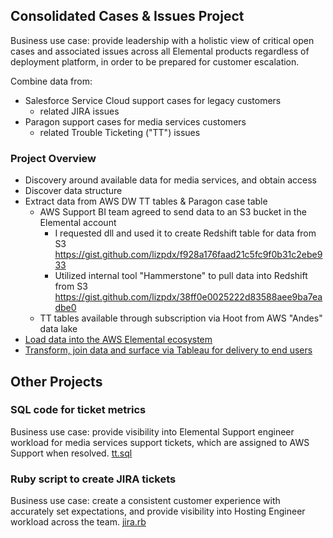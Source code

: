 
## Consolidated Cases & Issues Project ##

Business use case: provide leadership with a holistic view of critical open cases and associated issues across all Elemental products regardless of deployment platform, in order to be prepared for customer escalation.

Combine data from:

* Salesforce Service Cloud support cases for legacy customers
  * related JIRA issues 
* Paragon support cases for media services customers
  * related Trouble Ticketing ("TT") issues

### Project Overview ###

* Discovery around available data for media services, and obtain access
* Discover data structure
* Extract data from AWS DW TT tables & Paragon case table 
  * AWS Support BI team agreed to send data to an S3 bucket in the Elemental account
    * I requested dll and used it to create Redshift table for data from S3 https://gist.github.com/lizpdx/f928a176faad21c5fc9f0b31c2ebe933
    * Utilized internal tool "Hammerstone" to pull data into Redshift from S3 https://gist.github.com/lizpdx/38ff0e0025222d83588aee9ba7eadbe0
  * TT tables available through subscription via Hoot from AWS "Andes" data lake
* [Load data into the AWS Elemental ecosystem](https://github.com/lizpdx/cashapp/blob/main/flow.png)
* [Transform, join data and surface via Tableau for delivery to end users](https://github.com/lizpdx/examples/blob/main/prep.png)


## Other Projects ## 

### SQL code for ticket metrics ###
Business use case: provide visibility into Elemental Support engineer workload for media services support tickets, which are assigned to AWS Support when resolved.
[tt.sql](https://gist.github.com/lizpdx/96d374b3cea61377c3cc1a33caec3ce4)

### Ruby script to create JIRA tickets ###
Business use case: create a consistent customer experience with accurately set expectations, and provide visibility into Hosting Engineer workload across the team.
[jira.rb](https://gist.github.com/lizpdx/40a697a196395454fbcb2ef54aa4ec39)
